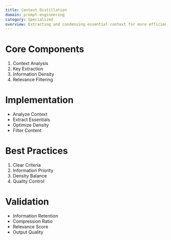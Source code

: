 ```yaml
---
title: Context Distillation
domain: prompt-engineering
category: Specialized
overview: Extracting and condensing essential context for more efficient prompting.
---
```


# Core Components
1. Context Analysis
2. Key Extraction
3. Information Density
4. Relevance Filtering

# Implementation
- Analyze Context
- Extract Essentials
- Optimize Density
- Filter Content

# Best Practices
1. Clear Criteria
2. Information Priority
3. Density Balance
4. Quality Control

# Validation
- Information Retention
- Compression Ratio
- Relevance Score
- Output Quality
